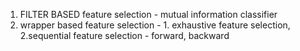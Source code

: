 1. FILTER BASED feature selection - mutual information classifier
2. wrapper based feature selection - 1. exhaustive feature selection, 2.sequential feature selection - forward, backward
